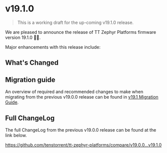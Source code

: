 # v19.1.0

> This is a working draft for the up-coming v19.1.0 release.

We are pleased to announce the release of TT Zephyr Platforms firmware version 19.1.0 🥳🎉.

Major enhancements with this release include:

## What's Changed

<!-- Subsections can break down improvements by (area or board) -->
<!-- UL PCIe -->
<!-- UL DDR -->
<!-- UL Ethernet -->
<!-- UL Telemetry -->
<!-- UL Debug / Developer Features -->
<!-- UL Drivers -->
<!-- UL Libraries -->

<!-- Performance Improvements, if applicable -->
<!-- New and Experimental Features, if applicable -->
<!-- External Project Collaboration Efforts, if applicable -->
<!-- Stability Improvements, if applicable -->
<!-- Security vulnerabilities fixed? -->
<!-- API Changes, if applicable -->
<!-- Removed APIs, H3 Deprecated APIs, H3 New APIs, if applicable -->
<!-- New Samples, if applicable -->
<!-- Other Notable Changes, if applicable -->
<!-- New Boards, if applicable -->

## Migration guide

An overview of required and recommended changes to make when migrating from the previous v19.0.0 release can be found in [v19.1 Migration Guide](https://github.com/tenstorrent/tt-zephyr-platforms/tree/main/doc/release/migration-guide-19.1.md).

## Full ChangeLog

The full ChangeLog from the previous v19.0.0 release can be found at the link below.

https://github.com/tenstorrent/tt-zephyr-platforms/compare/v19.0.0...v19.1.0
